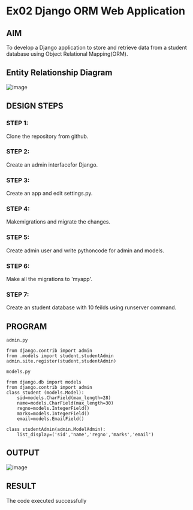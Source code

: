 # Ex02 Django ORM Web Application

## AIM
To develop a Django application to store and retrieve data from a student database using Object Relational Mapping(ORM).

## Entity Relationship Diagram

![image](https://github.com/SAILESHKUMAR33/ORM/assets/113497410/8e1f95c9-b256-429e-bbad-f4441060a131)


## DESIGN STEPS

### STEP 1:
Clone the repository from github.
### STEP 2:
Create an admin interfacefor Django.
### STEP 3:
Create an app and edit settings.py.
### STEP 4:
Makemigrations and migrate the changes.
### STEP 5:
Create admin user and write pythoncode for admin and models.
### STEP 6:
Make all the migrations to 'myapp'.
### STEP 7:
Create an student database with 10 feilds using runserver command.

## PROGRAM
```
admin.py 

from django.contrib import admin
from .models import student,studentAdmin 
admin.site.register(student,studentAdmin)

models.py

from django.db import models
from django.contrib import admin
class student (models.Model):
    sid=models.CharField(max_length=28)
    name=models.CharField(max_length=30)
    regno=models.IntegerField()
    marks=models.IntegerField()
    email=models.EmailField()

class studentAdmin(admin.ModelAdmin):
    list_display=('sid','name','regno','marks','email')

```


## OUTPUT
![image](https://github.com/SAILESHKUMAR33/ORM/assets/113497410/f6d9493f-1375-46cf-8a88-53c3f7ce3d8e)



## RESULT
The code executed successfully
